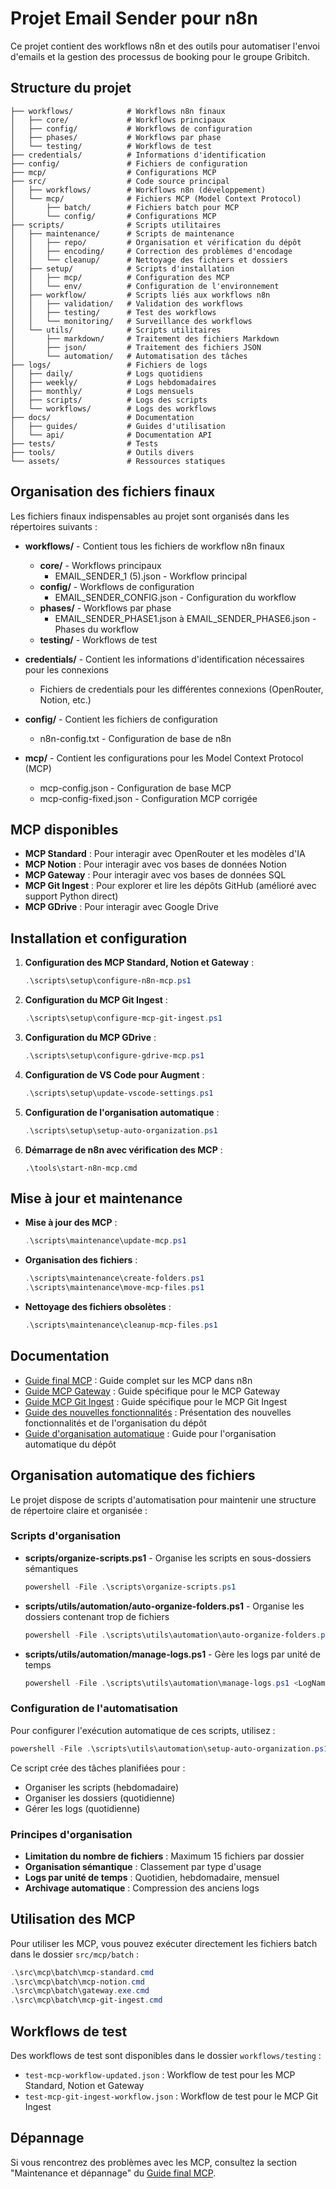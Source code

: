 # Projet Email Sender pour n8n

Ce projet contient des workflows n8n et des outils pour automatiser l'envoi d'emails et la gestion des processus de booking pour le groupe Gribitch.

## Structure du projet

```
├── workflows/            # Workflows n8n finaux
│   ├── core/             # Workflows principaux
│   ├── config/           # Workflows de configuration
│   ├── phases/           # Workflows par phase
│   └── testing/          # Workflows de test
├── credentials/          # Informations d'identification
├── config/               # Fichiers de configuration
├── mcp/                  # Configurations MCP
├── src/                  # Code source principal
│   ├── workflows/        # Workflows n8n (développement)
│   └── mcp/              # Fichiers MCP (Model Context Protocol)
│       ├── batch/        # Fichiers batch pour MCP
│       └── config/       # Configurations MCP
├── scripts/              # Scripts utilitaires
│   ├── maintenance/      # Scripts de maintenance
│   │   ├── repo/         # Organisation et vérification du dépôt
│   │   ├── encoding/     # Correction des problèmes d'encodage
│   │   └── cleanup/      # Nettoyage des fichiers et dossiers
│   ├── setup/            # Scripts d'installation
│   │   ├── mcp/          # Configuration des MCP
│   │   └── env/          # Configuration de l'environnement
│   ├── workflow/         # Scripts liés aux workflows n8n
│   │   ├── validation/   # Validation des workflows
│   │   ├── testing/      # Test des workflows
│   │   └── monitoring/   # Surveillance des workflows
│   └── utils/            # Scripts utilitaires
│       ├── markdown/     # Traitement des fichiers Markdown
│       ├── json/         # Traitement des fichiers JSON
│       └── automation/   # Automatisation des tâches
├── logs/                 # Fichiers de logs
│   ├── daily/            # Logs quotidiens
│   ├── weekly/           # Logs hebdomadaires
│   ├── monthly/          # Logs mensuels
│   ├── scripts/          # Logs des scripts
│   └── workflows/        # Logs des workflows
├── docs/                 # Documentation
│   ├── guides/           # Guides d'utilisation
│   └── api/              # Documentation API
├── tests/                # Tests
├── tools/                # Outils divers
└── assets/               # Ressources statiques
```

## Organisation des fichiers finaux

Les fichiers finaux indispensables au projet sont organisés dans les répertoires suivants :

- **workflows/** - Contient tous les fichiers de workflow n8n finaux
  - **core/** - Workflows principaux
    - EMAIL_SENDER_1 (5).json - Workflow principal
  - **config/** - Workflows de configuration
    - EMAIL_SENDER_CONFIG.json - Configuration du workflow
  - **phases/** - Workflows par phase
    - EMAIL_SENDER_PHASE1.json à EMAIL_SENDER_PHASE6.json - Phases du workflow
  - **testing/** - Workflows de test

- **credentials/** - Contient les informations d'identification nécessaires pour les connexions
  - Fichiers de credentials pour les différentes connexions (OpenRouter, Notion, etc.)

- **config/** - Contient les fichiers de configuration
  - n8n-config.txt - Configuration de base de n8n

- **mcp/** - Contient les configurations pour les Model Context Protocol (MCP)
  - mcp-config.json - Configuration de base MCP
  - mcp-config-fixed.json - Configuration MCP corrigée

## MCP disponibles

- **MCP Standard** : Pour interagir avec OpenRouter et les modèles d'IA
- **MCP Notion** : Pour interagir avec vos bases de données Notion
- **MCP Gateway** : Pour interagir avec vos bases de données SQL
- **MCP Git Ingest** : Pour explorer et lire les dépôts GitHub (amélioré avec support Python direct)
- **MCP GDrive** : Pour interagir avec Google Drive

## Installation et configuration

1. **Configuration des MCP Standard, Notion et Gateway** :
   ```powershell
   .\scripts\setup\configure-n8n-mcp.ps1
   ```

2. **Configuration du MCP Git Ingest** :
   ```powershell
   .\scripts\setup\configure-mcp-git-ingest.ps1
   ```

3. **Configuration du MCP GDrive** :
   ```powershell
   .\scripts\setup\configure-gdrive-mcp.ps1
   ```

4. **Configuration de VS Code pour Augment** :
   ```powershell
   .\scripts\setup\update-vscode-settings.ps1
   ```

5. **Configuration de l'organisation automatique** :
   ```powershell
   .\scripts\setup\setup-auto-organization.ps1
   ```

6. **Démarrage de n8n avec vérification des MCP** :
   ```
   .\tools\start-n8n-mcp.cmd
   ```

## Mise à jour et maintenance

- **Mise à jour des MCP** :
  ```powershell
  .\scripts\maintenance\update-mcp.ps1
  ```

- **Organisation des fichiers** :
  ```powershell
  .\scripts\maintenance\create-folders.ps1
  .\scripts\maintenance\move-mcp-files.ps1
  ```

- **Nettoyage des fichiers obsolètes** :
  ```powershell
  .\scripts\maintenance\cleanup-mcp-files.ps1
  ```

## Documentation

- [Guide final MCP](docs/guides/GUIDE_FINAL_MCP.md) : Guide complet sur les MCP dans n8n
- [Guide MCP Gateway](docs/guides/GUIDE_MCP_GATEWAY.md) : Guide spécifique pour le MCP Gateway
- [Guide MCP Git Ingest](docs/guides/GUIDE_MCP_GIT_INGEST.md) : Guide spécifique pour le MCP Git Ingest
- [Guide des nouvelles fonctionnalités](docs/guides/GUIDE_NOUVELLES_FONCTIONNALITES.md) : Présentation des nouvelles fonctionnalités et de l'organisation du dépôt
- [Guide d'organisation automatique](docs/guides/GUIDE_ORGANISATION_AUTOMATIQUE.md) : Guide pour l'organisation automatique du dépôt

## Organisation automatique des fichiers

Le projet dispose de scripts d'automatisation pour maintenir une structure de répertoire claire et organisée :

### Scripts d'organisation

- **scripts/organize-scripts.ps1** - Organise les scripts en sous-dossiers sémantiques
  ```powershell
  powershell -File .\scripts\organize-scripts.ps1
  ```

- **scripts/utils/automation/auto-organize-folders.ps1** - Organise les dossiers contenant trop de fichiers
  ```powershell
  powershell -File .\scripts\utils\automation\auto-organize-folders.ps1 -MaxFilesPerFolder 15
  ```

- **scripts/utils/automation/manage-logs.ps1** - Gère les logs par unité de temps
  ```powershell
  powershell -File .\scripts\utils\automation\manage-logs.ps1 <LogName> [Category]
  ```

### Configuration de l'automatisation

Pour configurer l'exécution automatique de ces scripts, utilisez :

```powershell
powershell -File .\scripts\utils\automation\setup-auto-organization.ps1
```

Ce script crée des tâches planifiées pour :
- Organiser les scripts (hebdomadaire)
- Organiser les dossiers (quotidienne)
- Gérer les logs (quotidienne)

### Principes d'organisation

- **Limitation du nombre de fichiers** : Maximum 15 fichiers par dossier
- **Organisation sémantique** : Classement par type d'usage
- **Logs par unité de temps** : Quotidien, hebdomadaire, mensuel
- **Archivage automatique** : Compression des anciens logs

## Utilisation des MCP

Pour utiliser les MCP, vous pouvez exécuter directement les fichiers batch dans le dossier `src/mcp/batch` :

```powershell
.\src\mcp\batch\mcp-standard.cmd
.\src\mcp\batch\mcp-notion.cmd
.\src\mcp\batch\gateway.exe.cmd
.\src\mcp\batch\mcp-git-ingest.cmd
```

## Workflows de test

Des workflows de test sont disponibles dans le dossier `workflows/testing` :
- `test-mcp-workflow-updated.json` : Workflow de test pour les MCP Standard, Notion et Gateway
- `test-mcp-git-ingest-workflow.json` : Workflow de test pour le MCP Git Ingest

## Dépannage

Si vous rencontrez des problèmes avec les MCP, consultez la section "Maintenance et dépannage" du [Guide final MCP](docs/guides/GUIDE_FINAL_MCP.md).
